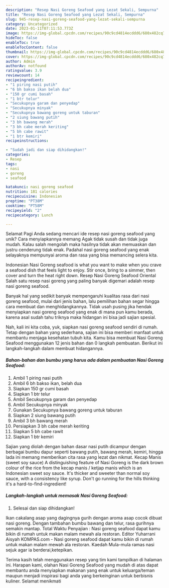 ```yaml
---
description: "Resep Nasi Goreng Seafood yang Lezat Sekali, Sempurna"
title: "Resep Nasi Goreng Seafood yang Lezat Sekali, Sempurna"
slug: 945-resep-nasi-goreng-seafood-yang-lezat-sekali-sempurna
category: Uncategorized
date: 2023-01-11T07:11:53.773Z
image: https://img-global.cpcdn.com/recipes/90c9cd4814ecddd6/680x482cq70/nasi-goreng-seafood-foto-resep-utama.jpg
hideToc: false
enableToc: true
enableTocContent: false
thumbnail: https://img-global.cpcdn.com/recipes/90c9cd4814ecddd6/680x482cq70/nasi-goreng-seafood-foto-resep-utama.jpg
cover: https://img-global.cpcdn.com/recipes/90c9cd4814ecddd6/680x482cq70/nasi-goreng-seafood-foto-resep-utama.jpg
author: Admin
authorAv: notfound
ratingvalue: 3.9
reviewcount: 14
recipeingredient:
- "1 piring nasi putih"
- "6 bh bakso ikan belah dua"
- "150 gr cumi basah"
- "1 btr telur"
- "Secukupnya garam dan penyedap"
- "Secukupnya minyak"
- "Secukupnya bawang goreng untuk taburan"
- "2 siung bawang putih"
- "3 bh bawang merah"
- "3 bh cabe merah keriting"
- "5 bh cabe rawit"
- "1 btr kemiri"
recipeinstructions:

- "Sudah jadi dan siap dihidangkan!"
categories:
- Resep
tags:
- nasi
- goreng
- seafood

katakunci: nasi goreng seafood 
nutrition: 181 calories
recipecuisine: Indonesian
preptime: "PT38M"
cooktime: "PT58M"
recipeyield: "2"
recipecategory: Lunch

---
```



Selamat Pagi Anda sedang mencari ide resep nasi goreng seafood yang unik? Cara menyiapkannya memang Agak tidak susah dan tidak juga mudah. Kalau salah mengolah maka hasilnya tidak akan memuaskan dan justru cenderung tidak enak. Padahal nasi goreng seafood yang enak selayaknya mempunyai aroma dan rasa yang bisa memancing selera kita.


Indonesian Nasi Goreng seafood is what you want to make when you crave a seafood dish that feels light to enjoy. Stir once, bring to a simmer, then cover and turn the heat right down. Resep Nasi Goreng Seafood Oriental Salah satu resep nasi goreng yang paling banyak digemari adalah resep nasi goreng seafood.

Banyak hal yang sedikit banyak mempengaruhi kualitas rasa dari nasi goreng seafood, mulai dari jenis bahan, lalu pemilihan bahan segar hingga cara membuat dan menghidangkannya. Tidak usah pusing jika hendak menyiapkan nasi goreng seafood yang enak di mana pun kamu berada, karena asal sudah tahu triknya maka hidangan ini bisa jadi sajian spesial.


Nah, kali ini kita coba, yuk, siapkan nasi goreng seafood sendiri di rumah. Tetap dengan bahan yang sederhana, sajian ini bisa memberi manfaat untuk membantu menjaga kesehatan tubuh kita. Kamu bisa membuat Nasi Goreng Seafood menggunakan 12 jenis bahan dan 0 langkah pembuatan. Berikut ini langkah-langkah dalam membuat hidangannya.

<!--inarticleads1-->

##### Bahan-bahan dan bumbu yang harus ada dalam pembuatan Nasi Goreng Seafood:

1. Ambil 1 piring nasi putih
1. Ambil 6 bh bakso ikan, belah dua
1. Siapkan 150 gr cumi basah
1. Siapkan 1 btr telur
1. Ambil Secukupnya garam dan penyedap
1. Ambil Secukupnya minyak
1. Gunakan Secukupnya bawang goreng untuk taburan
1. Siapkan 2 siung bawang putih
1. Ambil 3 bh bawang merah
1. Persiapkan 3 bh cabe merah keriting
1. Siapkan 5 bh cabe rawit
1. Siapkan 1 btr kemiri


Sajian yang diolah dengan bahan dasar nasi putih dicampur dengan berbagai bumbu dapur seperti bawang putih, bawang merah, kemiri, hingga lada ini memang memberikan cita rasa yang lezat dan nikmat. Kecap Manis (sweet soy sauce) A distinguishing feature of Nasi Goreng is the dark brown colour of the rice from the kecap manis / ketjap manis which is an Indonesian sweet soy sauce. It&#39;s thicker and sweeter than normal soy sauce, with a consistency like syrup. Don&#39;t go running for the hills thinking it&#39;s a hard-to-find-ingredient! 

<!--inarticleads2-->

##### Langkah-langkah untuk memasak Nasi Goreng Seafood:


1. Selesai dan siap dihidangkan!

Ikan cakalang asap yang dagingnya gurih dengan aroma asap cocok dibuat nasi goreng. Dengan tambahan bumbu bawang dan telur, rasa gurihnya semakin mantap. Total Waktu Penyajian : Nasi goreng seafood dapat kamu bikin di rumah untuk makan malam mewah ala restoran. Editor Yuharrani Aisyah KOMPAS.com - Nasi goreng seafood dapat kamu bikin di rumah untuk makan malam mewah ala restoran. Kaedah Mula-mula ramas nasi sejuk agar ia berderai,ketepikan. 

Terima kasih telah menggunakan resep yang tim kami tampilkan di halaman ini. Harapan kami, olahan Nasi Goreng Seafood yang mudah di atas dapat membantu anda menyiapkan makanan yang enak untuk keluarga/teman maupun menjadi inspirasi bagi anda yang berkeinginan untuk berbisnis kuliner. Selamat menikmati
